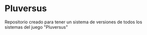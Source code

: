 # Pluversus
Repositorio creado para tener un sistema de versiones de todos los sistemas del juego "Pluversus"
